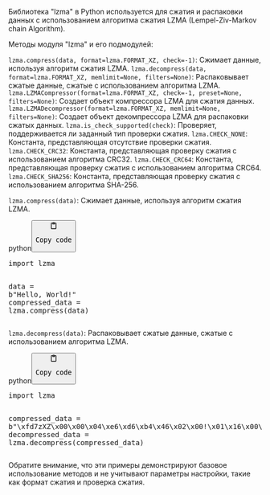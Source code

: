 <p>Библиотека "lzma" в Python используется для сжатия и распаковки данных
с использованием алгоритма сжатия LZMA (Lempel-Ziv-Markov chain Algorithm).</p>
<p>Методы модуля "lzma" и его подмодулей:</p>
<p><code>lzma.compress(data, format=lzma.FORMAT_XZ, check=-1)</code>: Сжимает данные, используя алгоритм сжатия LZMA.
<code>lzma.decompress(data, format=lzma.FORMAT_XZ, memlimit=None, filters=None)</code>: Распаковывает сжатые данные, сжатые с использованием алгоритма LZMA.
<code>lzma.LZMACompressor(format=lzma.FORMAT_XZ, check=-1, preset=None, filters=None)</code>: Создает объект компрессора LZMA для сжатия данных.
<code>lzma.LZMADecompressor(format=lzma.FORMAT_XZ, memlimit=None, filters=None)</code>: Создает объект декомпрессора LZMA для распаковки сжатых данных.
<code>lzma.is_check_supported(check)</code>: Проверяет, поддерживается ли заданный тип проверки сжатия.
<code>lzma.CHECK_NONE</code>: Константа, представляющая отсутствие проверки сжатия.
<code>lzma.CHECK_CRC32</code>: Константа, представляющая проверку сжатия с использованием алгоритма CRC32.
<code>lzma.CHECK_CRC64</code>: Константа, представляющая проверку сжатия с использованием алгоритма CRC64.
<code>lzma.CHECK_SHA256</code>: Константа, представляющая проверку сжатия с использованием алгоритма SHA-256.</p>
<p><code>lzma.compress(data)</code>: Сжимает данные, используя алгоритм сжатия LZMA.</p>
<div class="code-element"><div class="lang-line"><text>python</text><button class="copy-code-button" onclick="copyCode(this)"><svg style="width: 1.2em;height: 1.2em;" aria-hidden="true" xmlns="http://www.w3.org/2000/svg" fill="none" viewBox="0 0 24 24"><path stroke="currentColor" stroke-linecap="round" stroke-linejoin="round" stroke-width="2" d="M15 4h3a1 1 0 0 1 1 1v15a1 1 0 0 1-1 1H6a1 1 0 0 1-1-1V5a1 1 0 0 1 1-1h3m0 3h6m-5-4v4h4V3h-4Z"/></svg><pre>Copy code</pre></button></div><div class="code"><div class="highlight"><pre><span></span><span class="kn">import</span> <span class="nn">lzma</span>

<span class="n">data</span> <span class="o">=</span> <span class="sa">b</span><span class="s2">&quot;Hello, World!&quot;</span>
<span class="n">compressed_data</span> <span class="o">=</span> <span class="n">lzma</span><span class="o">.</span><span class="n">compress</span><span class="p">(</span><span class="n">data</span><span class="p">)</span>
</pre></div></div></div>

<p><code>lzma.decompress(data)</code>: Распаковывает сжатые данные, сжатые с использованием алгоритма LZMA.</p>
<div class="code-element"><div class="lang-line"><text>python</text><button class="copy-code-button" onclick="copyCode(this)"><svg style="width: 1.2em;height: 1.2em;" aria-hidden="true" xmlns="http://www.w3.org/2000/svg" fill="none" viewBox="0 0 24 24"><path stroke="currentColor" stroke-linecap="round" stroke-linejoin="round" stroke-width="2" d="M15 4h3a1 1 0 0 1 1 1v15a1 1 0 0 1-1 1H6a1 1 0 0 1-1-1V5a1 1 0 0 1 1-1h3m0 3h6m-5-4v4h4V3h-4Z"/></svg><pre>Copy code</pre></button></div><div class="code"><div class="highlight"><pre><span></span><span class="kn">import</span> <span class="nn">lzma</span>

<span class="n">compressed_data</span> <span class="o">=</span> <span class="sa">b</span><span class="s2">&quot;</span><span class="se">\xfd</span><span class="s2">7zXZ</span><span class="se">\x00\x00\x04\xe6\xd6\xb4\x46\x02\x00</span><span class="s2">!</span><span class="se">\x01\x16\x00\x00\x00</span><span class="s2">t/</span><span class="se">\xe5\xfd\x01\x00\x00\x00\xff\xff</span><span class="s2">&quot;</span>
<span class="n">decompressed_data</span> <span class="o">=</span> <span class="n">lzma</span><span class="o">.</span><span class="n">decompress</span><span class="p">(</span><span class="n">compressed_data</span><span class="p">)</span>
</pre></div></div></div>

<p>Обратите внимание, что эти примеры демонстрируют базовое использование методов
и не учитывают параметры настройки, такие как формат сжатия и проверка сжатия.</p>